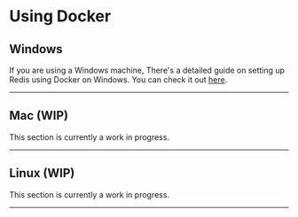 # Using Docker


## Windows

If you are using a Windows machine, There's a detailed guide on setting up Redis using Docker on Windows. You can check it out [here](https://fantin-luiz.devdojo.com/how-to-install-redis-on-docker-in-windows).

---

## Mac (WIP)

This section is currently a work in progress.

---

## Linux (WIP)

This section is currently a work in progress.

---

